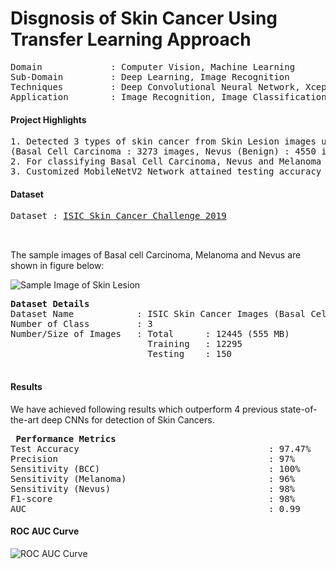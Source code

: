 # Disgnosis of Skin Cancer Using Transfer Learning Approach

<pre>
Domain             : Computer Vision, Machine Learning
Sub-Domain         : Deep Learning, Image Recognition
Techniques         : Deep Convolutional Neural Network, XceptionNet
Application        : Image Recognition, Image Classification, Medical Imaging
</pre>

#### Project Highlights
<pre>
1. Detected 3 types of skin cancer from Skin Lesion images using Transfer Learning MobileNetV2 architecture with 12,295 Skin Lesion images 
(Basal Cell Carcinoma : 3273 images, Nevus (Benign) : 4550 images, Melanoma : 4472 images).
2. For classifying Basal Cell Carcinoma, Nevus and Melanoma classes architecture of pretrained network MobileNetV2 used.
3. Customized MobileNetV2 Network attained testing accuracy of 96.94%.
</pre>

#### Dataset
<pre>
Dataset : <a href=https://challenge.isic-archive.com/data/>ISIC Skin Cancer Challenge 2019</a>

                   
</pre>
The sample images of Basal cell Carcinoma, Melanoma and Nevus are shown in figure below:

![Sample Image of Skin Lesion](https://i.ibb.co/MfmmrfJ/thumbnail.png)

<pre>
<b>Dataset Details</b>
Dataset Name            : ISIC Skin Cancer Images (Basal Cell Carcinoma vs Melanoma vs Nevus)
Number of Class         : 3
Number/Size of Images   : Total      : 12445 (555 MB)
                          Training   : 12295
                          Testing    : 150 
                         
</pre>
#### Results
We have achieved following results which outperform 4 previous state-of-the-art deep CNNs for detection of Skin Cancers.

<pre>
<b> Performance Metrics </b>
Test Accuracy                                    : 97.47%
Precision                                        : 97%
Sensitivity (BCC)                                : 100% 
Sensitivity (Melanoma)                           : 96% 
Sensitivity (Nevus)                              : 98%
F1-score                                         : 98%
AUC                                              : 0.99
</pre>

#### ROC AUC Curve

![ROC AUC Curve](https://i.ibb.co/1v30GvF/roc.png)

